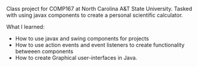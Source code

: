 Class project for COMP167 at North Carolina A&T State University.
Tasked with using javax components to create a personal scientific calculator.

What I learned: 
- How to use javax and swing components for projects
- How to use action events and event listeners to create functionality betweeen components
- How to create Graphical user-interfaces in Java.
